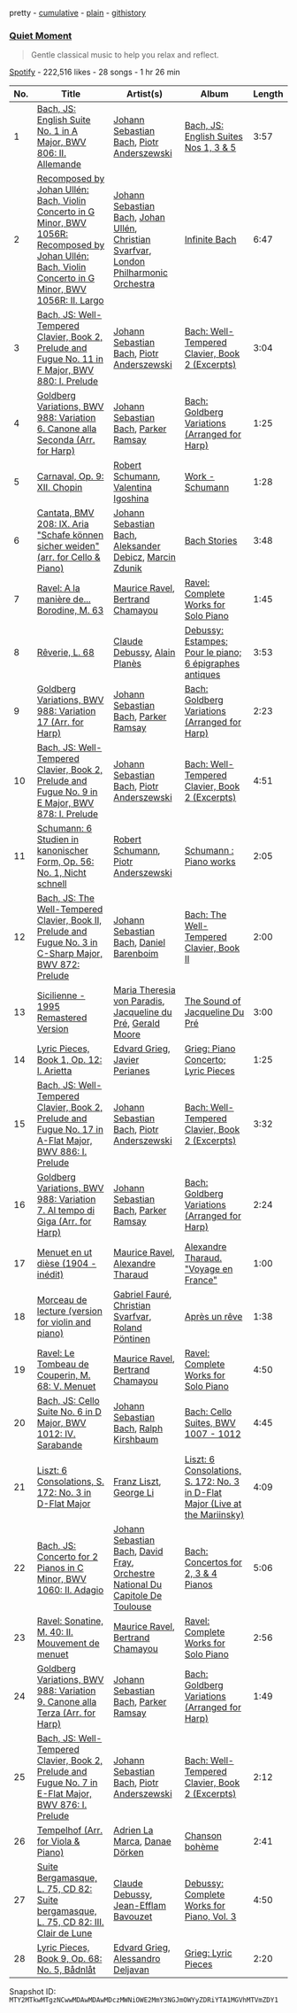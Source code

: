 pretty - [cumulative](/playlists/cumulative/37i9dQZF1DX7KrTMVQnM02.md) - [plain](/playlists/plain/37i9dQZF1DX7KrTMVQnM02) - [githistory](https://github.githistory.xyz/mackorone/spotify-playlist-archive/blob/main/playlists/plain/37i9dQZF1DX7KrTMVQnM02)

### [Quiet Moment](https://open.spotify.com/playlist/37i9dQZF1DX7KrTMVQnM02)

> Gentle classical music to help you relax and reflect.

[Spotify](https://open.spotify.com/user/spotify) - 222,516 likes - 28 songs - 1 hr 26 min

| No. | Title | Artist(s) | Album | Length |
|---|---|---|---|---|
| 1 | [Bach, JS: English Suite No\. 1 in A Major, BWV 806: II\. Allemande](https://open.spotify.com/track/27a8oVN05SOgwDwRJFcygr) | [Johann Sebastian Bach](https://open.spotify.com/artist/5aIqB5nVVvmFsvSdExz408), [Piotr Anderszewski](https://open.spotify.com/artist/0ndw1tUehEV3tnnYUnqFw9) | [Bach, JS: English Suites Nos 1, 3 & 5](https://open.spotify.com/album/0atPfDc4y8UX6ljvewegMX) | 3:57 |
| 2 | [Recomposed by Johan Ullén: Bach, Violin Concerto in G Minor, BWV 1056R: Recomposed by Johan Ullén: Bach, Violin Concerto in G Minor, BWV 1056R: II\. Largo](https://open.spotify.com/track/4ZCVVIdhq1sAWOIHMvyKp2) | [Johann Sebastian Bach](https://open.spotify.com/artist/5aIqB5nVVvmFsvSdExz408), [Johan Ullén](https://open.spotify.com/artist/2UHlnfQjgvkTbRfxgviAs4), [Christian Svarfvar](https://open.spotify.com/artist/0jcR7ThUTzrELU3Ho4ko9U), [London Philharmonic Orchestra](https://open.spotify.com/artist/3PfJE6ebCbCHeuqO4BfNeA) | [Infinite Bach](https://open.spotify.com/album/6teD3FigVp9xUD54xMNiOU) | 6:47 |
| 3 | [Bach, JS: Well\-Tempered Clavier, Book 2, Prelude and Fugue No\. 11 in F Major, BWV 880: I\. Prelude](https://open.spotify.com/track/6WPZGwKnh61MjnrfvhrWcK) | [Johann Sebastian Bach](https://open.spotify.com/artist/5aIqB5nVVvmFsvSdExz408), [Piotr Anderszewski](https://open.spotify.com/artist/0ndw1tUehEV3tnnYUnqFw9) | [Bach: Well\-Tempered Clavier, Book 2 \(Excerpts\)](https://open.spotify.com/album/4GkkbD7DaqH8wPqN0WF8n0) | 3:04 |
| 4 | [Goldberg Variations, BWV 988: Variation 6\. Canone alla Seconda \(Arr\. for Harp\)](https://open.spotify.com/track/5Jg1h697YlH4oG8lvSY4Z3) | [Johann Sebastian Bach](https://open.spotify.com/artist/5aIqB5nVVvmFsvSdExz408), [Parker Ramsay](https://open.spotify.com/artist/5ForLHbyCPMNAICPCv1oeb) | [Bach: Goldberg Variations \(Arranged for Harp\)](https://open.spotify.com/album/07idNELix1kop3z4wVUMz8) | 1:25 |
| 5 | [Carnaval, Op\. 9: XII\. Chopin](https://open.spotify.com/track/2lR3ADXurcbtK4lS5irxCj) | [Robert Schumann](https://open.spotify.com/artist/2UqjDAXnDxejEyE0CzfUrZ), [Valentina Igoshina](https://open.spotify.com/artist/1W57JpbpzQDpbFRTWUBhxO) | [Work \- Schumann](https://open.spotify.com/album/5NJMInZ0UluhhyLiIpwnWT) | 1:28 |
| 6 | [Cantata, BMV 208: IX\. Aria "Schafe können sicher weiden" \(arr\. for Cello & Piano\)](https://open.spotify.com/track/3Qc5QysHKtTwI1LLczjYz5) | [Johann Sebastian Bach](https://open.spotify.com/artist/5aIqB5nVVvmFsvSdExz408), [Aleksander Debicz](https://open.spotify.com/artist/0HZYW7kTNPn8JRCmHv6fad), [Marcin Zdunik](https://open.spotify.com/artist/5KIu821fkPtll9RlDOWLdU) | [Bach Stories](https://open.spotify.com/album/1VMw1pYzyFGK0pGqy64jk7) | 3:48 |
| 7 | [Ravel: A la manière de..\. Borodine, M\. 63](https://open.spotify.com/track/1oSq0jHdOsKzyXbeoYsPxd) | [Maurice Ravel](https://open.spotify.com/artist/17hR0sYHpx7VYTMRfFUOmY), [Bertrand Chamayou](https://open.spotify.com/artist/28Bn2PxtmXD8UbBSM968Fp) | [Ravel: Complete Works for Solo Piano](https://open.spotify.com/album/5Ui8Uj9oHn2yT7Duo0welM) | 1:45 |
| 8 | [Rêverie, L\. 68](https://open.spotify.com/track/086sjLPEqdKBgTxbTeCLCv) | [Claude Debussy](https://open.spotify.com/artist/1Uff91EOsvd99rtAupatMP), [Alain Planès](https://open.spotify.com/artist/2T5bM1nb5fZVw5Bm851HNh) | [Debussy: Estampes; Pour le piano; 6 épigraphes antiques](https://open.spotify.com/album/7jCCOwIktM4dGS6YfQuqTq) | 3:53 |
| 9 | [Goldberg Variations, BWV 988: Variation 17 \(Arr\. for Harp\)](https://open.spotify.com/track/60PIhmWYODCEh8YbcunBsa) | [Johann Sebastian Bach](https://open.spotify.com/artist/5aIqB5nVVvmFsvSdExz408), [Parker Ramsay](https://open.spotify.com/artist/5ForLHbyCPMNAICPCv1oeb) | [Bach: Goldberg Variations \(Arranged for Harp\)](https://open.spotify.com/album/07idNELix1kop3z4wVUMz8) | 2:23 |
| 10 | [Bach, JS: Well\-Tempered Clavier, Book 2, Prelude and Fugue No\. 9 in E Major, BWV 878: I\. Prelude](https://open.spotify.com/track/6ElyS5Mbg0C6bUe1814pBC) | [Johann Sebastian Bach](https://open.spotify.com/artist/5aIqB5nVVvmFsvSdExz408), [Piotr Anderszewski](https://open.spotify.com/artist/0ndw1tUehEV3tnnYUnqFw9) | [Bach: Well\-Tempered Clavier, Book 2 \(Excerpts\)](https://open.spotify.com/album/4GkkbD7DaqH8wPqN0WF8n0) | 4:51 |
| 11 | [Schumann: 6 Studien in kanonischer Form, Op\. 56: No\. 1, Nicht schnell](https://open.spotify.com/track/1q5ayzgYUD1uL2kI389fV4) | [Robert Schumann](https://open.spotify.com/artist/2UqjDAXnDxejEyE0CzfUrZ), [Piotr Anderszewski](https://open.spotify.com/artist/0ndw1tUehEV3tnnYUnqFw9) | [Schumann : Piano works](https://open.spotify.com/album/6jBpmfj61Fb3gOmpGTcMlv) | 2:05 |
| 12 | [Bach, JS: The Well\-Tempered Clavier, Book II, Prelude and Fugue No\. 3 in C\-Sharp Major, BWV 872: Prelude](https://open.spotify.com/track/74wO29WxFBG5r8SufLQIT0) | [Johann Sebastian Bach](https://open.spotify.com/artist/5aIqB5nVVvmFsvSdExz408), [Daniel Barenboim](https://open.spotify.com/artist/78sEozQOEJxzXegUuqRSgH) | [Bach: The Well\-Tempered Clavier, Book II](https://open.spotify.com/album/6nfMkD8IXOwbq3HBfAwOzF) | 2:00 |
| 13 | [Sicilienne \- 1995 Remastered Version](https://open.spotify.com/track/2HQg27QmTOBC3kcFBchDEU) | [Maria Theresia von Paradis](https://open.spotify.com/artist/2BboNNLVkfkH1Sx745yQgd), [Jacqueline du Pré](https://open.spotify.com/artist/5VRErWhTZd0si1lqt1DwoW), [Gerald Moore](https://open.spotify.com/artist/0QjqcG7aDPrqJrEogqZu3w) | [The Sound of Jacqueline Du Pré](https://open.spotify.com/album/2cq1TB0imGfqReueT6ERtm) | 3:00 |
| 14 | [Lyric Pieces, Book 1, Op\. 12: I\. Arietta](https://open.spotify.com/track/76wV53YHl0tGEvT3L0QzvK) | [Edvard Grieg](https://open.spotify.com/artist/5ihY290YPGc3aY2xTyx7Gy), [Javier Perianes](https://open.spotify.com/artist/5sYNU2X0Fvw3iAqWTqwWjz) | [Grieg: Piano Concerto; Lyric Pieces](https://open.spotify.com/album/5HokgmfmgFExUbbVgkvz3n) | 1:25 |
| 15 | [Bach, JS: Well\-Tempered Clavier, Book 2, Prelude and Fugue No\. 17 in A\-Flat Major, BWV 886: I\. Prelude](https://open.spotify.com/track/4LG4yhKa69RTG4HcNAkxrp) | [Johann Sebastian Bach](https://open.spotify.com/artist/5aIqB5nVVvmFsvSdExz408), [Piotr Anderszewski](https://open.spotify.com/artist/0ndw1tUehEV3tnnYUnqFw9) | [Bach: Well\-Tempered Clavier, Book 2 \(Excerpts\)](https://open.spotify.com/album/4GkkbD7DaqH8wPqN0WF8n0) | 3:32 |
| 16 | [Goldberg Variations, BWV 988: Variation 7\. Al tempo di Giga \(Arr\. for Harp\)](https://open.spotify.com/track/41pX70jMYOeyAEfiAyN2s2) | [Johann Sebastian Bach](https://open.spotify.com/artist/5aIqB5nVVvmFsvSdExz408), [Parker Ramsay](https://open.spotify.com/artist/5ForLHbyCPMNAICPCv1oeb) | [Bach: Goldberg Variations \(Arranged for Harp\)](https://open.spotify.com/album/07idNELix1kop3z4wVUMz8) | 2:24 |
| 17 | [Menuet en ut dièse \(1904 \- inédit\)](https://open.spotify.com/track/6YuQg0aC2cCmSSK42gKWzS) | [Maurice Ravel](https://open.spotify.com/artist/17hR0sYHpx7VYTMRfFUOmY), [Alexandre Tharaud](https://open.spotify.com/artist/5HG9Eg7Ik8ZuNtMyGYTxLG) | [Alexandre Tharaud\. "Voyage en France"](https://open.spotify.com/album/1UfEH15W0MVwWbAGa9OXqE) | 1:00 |
| 18 | [Morceau de lecture \(version for violin and piano\)](https://open.spotify.com/track/5sXnI44lQ6lcSUN5yT1kne) | [Gabriel Fauré](https://open.spotify.com/artist/2gClsBep1tt1rv1CN210SO), [Christian Svarfvar](https://open.spotify.com/artist/0jcR7ThUTzrELU3Ho4ko9U), [Roland Pöntinen](https://open.spotify.com/artist/3oob8cWQ5FMlfVZRwSSVES) | [Après un rêve](https://open.spotify.com/album/6Bgqkmf095spyt1tE1njYd) | 1:38 |
| 19 | [Ravel: Le Tombeau de Couperin, M\. 68: V\. Menuet](https://open.spotify.com/track/1HjiFQtbXp4EXLzyC05j3K) | [Maurice Ravel](https://open.spotify.com/artist/17hR0sYHpx7VYTMRfFUOmY), [Bertrand Chamayou](https://open.spotify.com/artist/28Bn2PxtmXD8UbBSM968Fp) | [Ravel: Complete Works for Solo Piano](https://open.spotify.com/album/5Ui8Uj9oHn2yT7Duo0welM) | 4:50 |
| 20 | [Bach, JS: Cello Suite No\. 6 in D Major, BWV 1012: IV\. Sarabande](https://open.spotify.com/track/6XhPptZYmFpaHbE2HnaYrE) | [Johann Sebastian Bach](https://open.spotify.com/artist/5aIqB5nVVvmFsvSdExz408), [Ralph Kirshbaum](https://open.spotify.com/artist/0BOKp33vfgc7PUaNem18gT) | [Bach: Cello Suites, BWV 1007 \- 1012](https://open.spotify.com/album/5Wml8Lwar0peOEOV26Zqxm) | 4:45 |
| 21 | [Liszt: 6 Consolations, S\. 172: No\. 3 in D\-Flat Major](https://open.spotify.com/track/6vBZAAMRS9xQA1qdplRBLr) | [Franz Liszt](https://open.spotify.com/artist/1385hLNbrnbCJGokfH2ac2), [George Li](https://open.spotify.com/artist/7MmY9EnBs2QvDwLnJUV332) | [Liszt: 6 Consolations, S\. 172: No\. 3 in D\-Flat Major \(Live at the Mariinsky\)](https://open.spotify.com/album/1YogZyGCxolaF5Hj0ZY1rg) | 4:09 |
| 22 | [Bach, JS: Concerto for 2 Pianos in C Minor, BWV 1060: II\. Adagio](https://open.spotify.com/track/6CUwWcawWjim6VGhb0kKAw) | [Johann Sebastian Bach](https://open.spotify.com/artist/5aIqB5nVVvmFsvSdExz408), [David Fray](https://open.spotify.com/artist/6ngR3n1aQ7GLB5w46hqSWR), [Orchestre National Du Capitole De Toulouse](https://open.spotify.com/artist/75ehLoOSz7elHefmAk5QWa) | [Bach: Concertos for 2, 3 & 4 Pianos](https://open.spotify.com/album/3V7HX0tRthqlnfru2VPnBW) | 5:06 |
| 23 | [Ravel: Sonatine, M\. 40: II\. Mouvement de menuet](https://open.spotify.com/track/1KfM3JMnBVaXTdEcSrLkXs) | [Maurice Ravel](https://open.spotify.com/artist/17hR0sYHpx7VYTMRfFUOmY), [Bertrand Chamayou](https://open.spotify.com/artist/28Bn2PxtmXD8UbBSM968Fp) | [Ravel: Complete Works for Solo Piano](https://open.spotify.com/album/5Ui8Uj9oHn2yT7Duo0welM) | 2:56 |
| 24 | [Goldberg Variations, BWV 988: Variation 9\. Canone alla Terza \(Arr\. for Harp\)](https://open.spotify.com/track/35AQfhPnVJ76YLZfF1kYDd) | [Johann Sebastian Bach](https://open.spotify.com/artist/5aIqB5nVVvmFsvSdExz408), [Parker Ramsay](https://open.spotify.com/artist/5ForLHbyCPMNAICPCv1oeb) | [Bach: Goldberg Variations \(Arranged for Harp\)](https://open.spotify.com/album/07idNELix1kop3z4wVUMz8) | 1:49 |
| 25 | [Bach, JS: Well\-Tempered Clavier, Book 2, Prelude and Fugue No\. 7 in E\-Flat Major, BWV 876: I\. Prelude](https://open.spotify.com/track/5C2oghM3zT7QOYZD5tBbeW) | [Johann Sebastian Bach](https://open.spotify.com/artist/5aIqB5nVVvmFsvSdExz408), [Piotr Anderszewski](https://open.spotify.com/artist/0ndw1tUehEV3tnnYUnqFw9) | [Bach: Well\-Tempered Clavier, Book 2 \(Excerpts\)](https://open.spotify.com/album/4GkkbD7DaqH8wPqN0WF8n0) | 2:12 |
| 26 | [Tempelhof \(Arr\. for Viola & Piano\)](https://open.spotify.com/track/3yblFlwWzkW5LeVxSe8NXZ) | [Adrien La Marca](https://open.spotify.com/artist/2qzpSZAf2BgnOlNVGliHKP), [Danae Dörken](https://open.spotify.com/artist/4a1RQnX1cbtYySbQl2f7zt) | [Chanson bohème](https://open.spotify.com/album/2e3KWoeu1Di24TlYx0g2ZR) | 2:41 |
| 27 | [Suite Bergamasque, L\. 75, CD 82: Suite bergamasque, L\. 75, CD 82: III\. Clair de Lune](https://open.spotify.com/track/3l0xM8zkfnIkrw1i1kFyeq) | [Claude Debussy](https://open.spotify.com/artist/1Uff91EOsvd99rtAupatMP), [Jean\-Efflam Bavouzet](https://open.spotify.com/artist/4BcOHdtzeyl8hX3zUId6hZ) | [Debussy: Complete Works for Piano, Vol\. 3](https://open.spotify.com/album/01ofr7grBeNmvO5Gh61j4j) | 4:50 |
| 28 | [Lyric Pieces, Book 9, Op\. 68: No\. 5, Bådnlåt](https://open.spotify.com/track/0jgTiWDihmyzRVumDa7oD7) | [Edvard Grieg](https://open.spotify.com/artist/5ihY290YPGc3aY2xTyx7Gy), [Alessandro Deljavan](https://open.spotify.com/artist/60YDZf6o3FXnne3f6rlxHM) | [Grieg: Lyric Pieces](https://open.spotify.com/album/01eQgKjvGfr1xhjvzNOi3V) | 2:20 |

Snapshot ID: `MTY2MTkwMTgzNCwwMDAwMDAwMDczMWNiOWE2MmY3NGJmOWYyZDRiYTA1MGVhMTVmZDY1`
